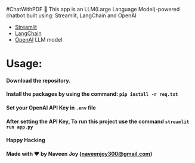 #ChatWithPDF 🚀
This app is an LLM(Large Language Model)-powered chatbot built using: Streamlit, LangChain and OpenAI

- [Streamlit](https://streamlit.io/)
- [LangChain](https://python.langchain.com/)
- [OpenAI](https://platform.openai.com/docs/models) LLM model


# Usage:
#### Download the repository.
#### Install the packages by using the command: `pip install -r req.txt`
#### Set your OpenAI API Key in `.env` file
#### After setting the API Key, To run this project use the command `streamlit run app.py`

#### Happy Hacking
#### Made with ❤️ by Naveen Joy (naveenjoy300@gmail.com)

